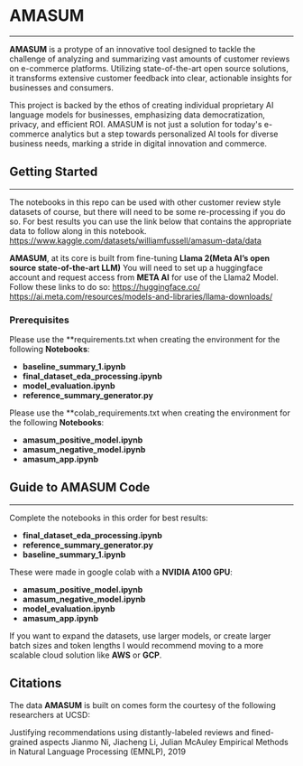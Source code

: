 # AMASUM
---
**AMASUM** is a protype of an innovative tool designed to tackle the challenge of analyzing and summarizing vast amounts of customer reviews on e-commerce platforms. Utilizing state-of-the-art open source solutions, it transforms extensive customer feedback into clear, actionable insights for businesses and consumers. 

This project is backed by the ethos of creating individual proprietary AI language models for businesses, emphasizing data democratization, privacy, and efficient ROI. AMASUM is not just a solution for today's e-commerce analytics but a step towards personalized AI tools for diverse business needs, marking a stride in digital innovation and commerce.


## Getting Started
---
The notebooks in this repo can be used with other customer review style datasets of course, but there will need to be some re-processing if you do so. For best results you can use the link below that contains the appropriate data to follow along in this notebook.
https://www.kaggle.com/datasets/williamfussell/amasum-data/data

**AMASUM**, at its core is built from fine-tuning **Llama 2(Meta AI’s open source state-of-the-art LLM)**
You will need to set up a huggingface account and request access from **META AI** for use of the Llama2 Model.
Follow these links to do so:
https://huggingface.co/
https://ai.meta.com/resources/models-and-libraries/llama-downloads/

### Prerequisites
Please use the **requirements.txt when creating the environment for the following **Notebooks**:
- **baseline_summary_1.ipynb**
- **final_dataset_eda_processing.ipynb**
- **model_evaluation.ipynb**
- **reference_summary_generator.py**

Please use the **colab_requirements.txt when creating the environment for the following **Notebooks**:
- **amasum_positive_model.ipynb**
- **amasum_negative_model.ipynb**
- **amasum_app.ipynb**

## Guide to AMASUM Code
---
Complete the notebooks in this order for best results:

- **final_dataset_eda_processing.ipynb**
- **reference_summary_generator.py**
- **baseline_summary_1.ipynb**

These were made in google colab with a **NVIDIA A100 GPU**:
- **amasum_positive_model.ipynb**
- **amasum_negative_model.ipynb**
- **model_evaluation.ipynb**
- **amasum_app.ipynb**

If you want to expand the datasets, use larger models, or create larger batch sizes and token lengths I would recommend moving to a more scalable cloud solution like **AWS** or **GCP**.

## Citations
The data **AMASUM** is built on comes form the courtesy of the following researchers at UCSD:

Justifying recommendations using distantly-labeled reviews and fined-grained aspects
Jianmo Ni, Jiacheng Li, Julian McAuley
Empirical Methods in Natural Language Processing (EMNLP), 2019





